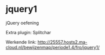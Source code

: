 # jquery1
jQuery oefening

Extra plugin: Splitchar

Werkende link: http://25557.hosts2.ma-cloud.nl/bewijzenmap/periode1.4/fro/jquery1/
